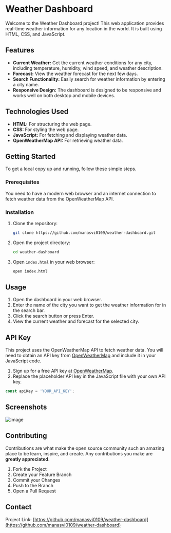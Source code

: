 # Weather Dashboard

Welcome to the Weather Dashboard project! This web application provides real-time weather information for any location in the world. It is built using HTML, CSS, and JavaScript.

## Features

- **Current Weather:** Get the current weather conditions for any city, including temperature, humidity, wind speed, and weather description.
- **Forecast:** View the weather forecast for the next few days.
- **Search Functionality:** Easily search for weather information by entering a city name.
- **Responsive Design:** The dashboard is designed to be responsive and works well on both desktop and mobile devices.

## Technologies Used

- **HTML:** For structuring the web page.
- **CSS:** For styling the web page.
- **JavaScript:** For fetching and displaying weather data.
- **OpenWeatherMap API:** For retrieving weather data.

## Getting Started

To get a local copy up and running, follow these simple steps.

### Prerequisites

You need to have a modern web browser and an internet connection to fetch weather data from the OpenWeatherMap API.

### Installation

1. Clone the repository:
   ```bash
   git clone https://github.com/manasvi0109/weather-dashboard.git
   ```
2. Open the project directory:
   ```bash
   cd weather-dashboard
   ```
3. Open `index.html` in your web browser:
   ```bash
   open index.html
   ```

## Usage

1. Open the dashboard in your web browser.
2. Enter the name of the city you want to get the weather information for in the search bar.
3. Click the search button or press Enter.
4. View the current weather and forecast for the selected city.

## API Key

This project uses the OpenWeatherMap API to fetch weather data. You will need to obtain an API key from [OpenWeatherMap](https://openweathermap.org/api) and include it in your JavaScript code.

1. Sign up for a free API key at [OpenWeatherMap](https://openweathermap.org/api).
2. Replace the placeholder API key in the JavaScript file with your own API key.

```javascript
const apiKey = 'YOUR_API_KEY';
```
## Screenshots
![image](https://github.com/manasvi0109/Weather-Dashboard/assets/171707742/acd857ca-3bf9-4f61-bc8d-76cf3a352ae1)

## Contributing

Contributions are what make the open source community such an amazing place to be learn, inspire, and create. Any contributions you make are **greatly appreciated**.

1. Fork the Project
2. Create your Feature Branch
3. Commit your Changes 
4. Push to the Branch 
5. Open a Pull Request


## Contact

Project Link: [https://github.com/manasvi0109/weather-dashboard](https://github.com/manasvi0109/weather-dashboard)
